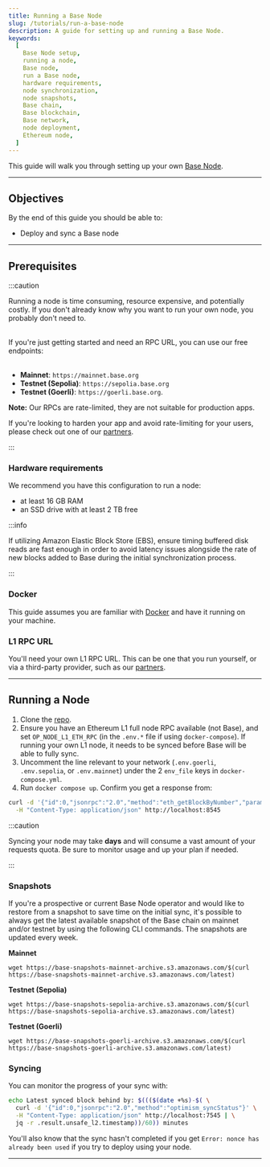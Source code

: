 ```yaml
---
title: Running a Base Node
slug: /tutorials/run-a-base-node
description: A guide for setting up and running a Base Node.
keywords:
  [
    Base Node setup,
    running a node,
    Base node,
    run a Base node,
    hardware requirements,
    node synchronization,
    node snapshots,
    Base chain,
    Base blockchain,
    Base network,
    node deployment,
    Ethereum node,
  ]
---
```


This guide will walk you through setting up your own [Base Node].

---

## Objectives

By the end of this guide you should be able to:

- Deploy and sync a Base node

---

## Prerequisites

:::caution

Running a node is time consuming, resource expensive, and potentially costly. If you don't already know why you want to run your own node, you probably don't need to.
<br></br>

If you're just getting started and need an RPC URL, you can use our free endpoints:
<br></br>

- **Mainnet**: `https://mainnet.base.org`
- **Testnet (Sepolia)**: `https://sepolia.base.org`
- **Testnet (Goerli)**: `https://goerli.base.org`.

**Note:** Our RPCs are rate-limited, they are not suitable for production apps.

If you're looking to harden your app and avoid rate-limiting for your users, please check out one of our [partners].

:::

### Hardware requirements

We recommend you have this configuration to run a node:

- at least 16 GB RAM
- an SSD drive with at least 2 TB free

:::info

If utilizing Amazon Elastic Block Store (EBS), ensure timing buffered disk reads are fast enough in order to avoid latency issues alongside the rate of new blocks added to Base during the initial synchronization process.

:::

### Docker

This guide assumes you are familiar with [Docker] and have it running on your machine.

### L1 RPC URL

You'll need your own L1 RPC URL. This can be one that you run yourself, or via a third-party provider, such as our [partners].

---

## Running a Node

1. Clone the [repo].
2. Ensure you have an Ethereum L1 full node RPC available (not Base), and set `OP_NODE_L1_ETH_RPC` (in the `.env.*` file if using `docker-compose`). If running your own L1 node, it needs to be synced before Base will be able to fully sync.
3. Uncomment the line relevant to your network (`.env.goerli`, `.env.sepolia`, or `.env.mainnet`) under the 2 `env_file` keys in `docker-compose.yml`.
4. Run `docker compose up`. Confirm you get a response from:

```bash
curl -d '{"id":0,"jsonrpc":"2.0","method":"eth_getBlockByNumber","params":["latest",false]}' \
  -H "Content-Type: application/json" http://localhost:8545
```

:::caution

Syncing your node may take **days** and will consume a vast amount of your requests quota. Be sure to monitor usage and up your plan if needed.

:::

### Snapshots

If you're a prospective or current Base Node operator and would like to restore from a snapshot to save time on the initial sync, it's possible to always get the latest available snapshot of the Base chain on mainnet and/or testnet by using the following CLI commands. The snapshots are updated every week.

**Mainnet**

```
wget https://base-snapshots-mainnet-archive.s3.amazonaws.com/$(curl https://base-snapshots-mainnet-archive.s3.amazonaws.com/latest)
```

**Testnet (Sepolia)**

```
wget https://base-snapshots-sepolia-archive.s3.amazonaws.com/$(curl https://base-snapshots-sepolia-archive.s3.amazonaws.com/latest)
```

**Testnet (Goerli)**

```
wget https://base-snapshots-goerli-archive.s3.amazonaws.com/$(curl https://base-snapshots-goerli-archive.s3.amazonaws.com/latest)
```

### Syncing

You can monitor the progress of your sync with:

```bash
echo Latest synced block behind by: $((($(date +%s)-$( \
  curl -d '{"id":0,"jsonrpc":"2.0","method":"optimism_syncStatus"}' \
  -H "Content-Type: application/json" http://localhost:7545 | \
  jq -r .result.unsafe_l2.timestamp))/60)) minutes
```

You'll also know that the sync hasn't completed if you get `Error: nonce has already been used` if you try to deploy using your node.

---

[docker]: https://www.docker.com/
[base node]: https://github.com/base-org/node
[repo]: https://github.com/base-org/node
[partners]: /tools/node-providers

